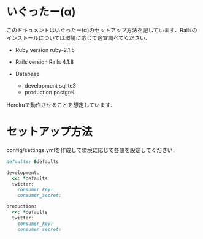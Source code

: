 # いぐったー(α)


このドキュメントはいぐったー(α)のセットアップ方法を記しています．Railsのインストールについては環境に応じて適宜調べてください．


* Ruby version ruby-2.1.5

* Rails version Rails 4.1.8

* Database
  * development sqlite3
  * production  postgrel


Herokuで動作させることを想定しています．



# セットアップ方法


config/settings.ymlを作成して環境に応じて各値を設定してください．


```ruby
defaults: &defaults

development:
  <<: *defaults
  twitter:
    consumer_key: 
    consumer_secret: 

production:
  <<: *defaults
  twitter:
    consumer_key: 
    consumer_secret: 
```
